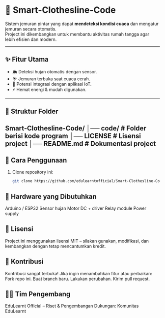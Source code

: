 # 👕 Smart-Clothesline-Code

Sistem jemuran pintar yang dapat **mendeteksi kondisi cuaca** dan mengatur jemuran secara otomatis.  
Project ini dikembangkan untuk membantu aktivitas rumah tangga agar lebih efisien dan modern.

---

## ✨ Fitur Utama
- 🌦️ Deteksi hujan otomatis dengan sensor.
- ☀️ Jemuran terbuka saat cuaca cerah.
- 📱 Potensi integrasi dengan aplikasi IoT.
- ⚡ Hemat energi & mudah digunakan.

---

## 📂 Struktur Folder
Smart-Clothesline-Code/
│── code/ # Folder berisi kode program
│── LICENSE # Lisensi project
│── README.md # Dokumentasi project
---

## 🚀 Cara Penggunaan
1. Clone repository ini:
   ```bash
   git clone https://github.com/edulearntofficial/Smart-Clothesline-Code.git
   
## 🔧 Hardware yang Dibutuhkan
Arduino / ESP32
Sensor hujan
Motor DC + driver
Relay module
Power supply

## 📝 Lisensi
Project ini menggunakan lisensi MIT – silakan gunakan, modifikasi, dan kembangkan dengan tetap mencantumkan kredit.

## 🤝 Kontribusi
Kontribusi sangat terbuka!
Jika ingin menambahkan fitur atau perbaikan:
Fork repo ini.
Buat branch baru.
Lakukan perubahan.
Kirim pull request.

## 👨‍💻 Tim Pengembang
EduLearnt Official – Riset & Pengembangan
Dukungan: Komunitas EduLearnt
